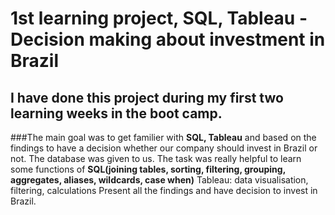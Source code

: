 # 1st learning project, SQL, Tableau - Decision making about investment in Brazil

## I have done this project during my first two learning weeks in the boot camp. 
###The main goal was to get familier with **SQL, Tableau** and based on the findings to have a decision whether our company should invest in Brazil or not. The database was given to us. 
The task was really helpful to learn some functions of **SQL(joining tables, sorting, filtering, grouping, aggregates, aliases, wildcards, case when)**
Tableau: data visualisation, filtering, calculations
Present all the findings and have decision to invest in Brazil.  
